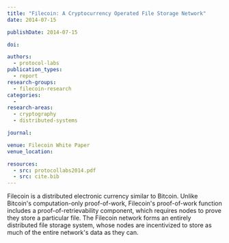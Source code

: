 ```yaml
---
title: "Filecoin: A Cryptocurrency Operated File Storage Network"
date: 2014-07-15

publishDate: 2014-07-15

doi:

authors:
  - protocol-labs
publication_types:
  - report
research-groups:
  - filecoin-research
categories:
  - 
research-areas:
  - cryptography
  - distributed-systems

journal:

venue: Filecoin White Paper
venue_location:

resources:
  - src: protocollabs2014.pdf
  - src: cite.bib
---
```

Filecoin is a distributed electronic currency similar to Bitcoin. Unlike Bitcoin's computation-only proof-of-work, Filecoin's proof-of-work function includes a proof-of-retrievability component, which requires nodes to prove they store a particular file. The Filecoin network forms an entirely distributed file storage system, whose nodes are incentivized to store as much of the entire network's data as they can.

